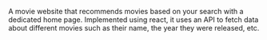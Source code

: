 A movie website that recommends movies based on your search with a dedicated home page. Implemented using react, it uses an API to fetch data about different movies such as their name, the year they were released, etc.
